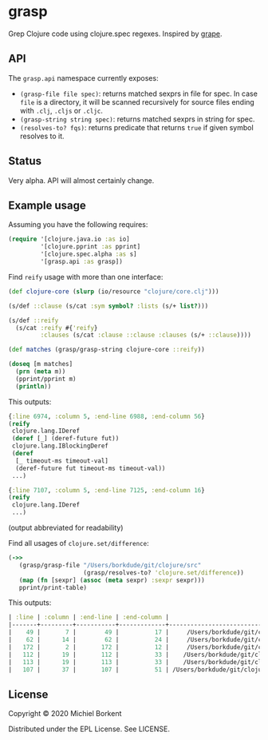 # grasp

Grep Clojure code using clojure.spec regexes. Inspired by [grape](https://github.com/bfontaine/grape).

## API

The `grasp.api` namespace currently exposes:

- `(grasp-file file spec)`: returns matched sexprs in file for spec. In case
  `file` is a directory, it will be scanned recursively for source files ending with `.clj`, `.cljs` or `.cljc`.
- `(grasp-string string spec)`: returns matched sexprs in string for spec.
- `(resolves-to? fqs)`: returns predicate that returns `true` if given symbol resolves to it.

## Status

Very alpha. API will almost certainly change.

## Example usage

Assuming you have the following requires:

``` clojure
(require '[clojure.java.io :as io]
         '[clojure.pprint :as pprint]
         '[clojure.spec.alpha :as s]
         '[grasp.api :as grasp])
```

Find `reify` usage with more than one interface:

``` clojure
(def clojure-core (slurp (io/resource "clojure/core.clj")))

(s/def ::clause (s/cat :sym symbol? :lists (s/+ list?)))

(s/def ::reify
  (s/cat :reify #{'reify}
         :clauses (s/cat :clause ::clause :clauses (s/+ ::clause))))

(def matches (grasp/grasp-string clojure-core ::reify))

(doseq [m matches]
  (prn (meta m))
  (pprint/pprint m)
  (println))
```

This outputs:

``` clojure
{:line 6974, :column 5, :end-line 6988, :end-column 56}
(reify
 clojure.lang.IDeref
 (deref [_] (deref-future fut))
 clojure.lang.IBlockingDeref
 (deref
  [_ timeout-ms timeout-val]
  (deref-future fut timeout-ms timeout-val))
 ...)

{:line 7107, :column 5, :end-line 7125, :end-column 16}
(reify
 clojure.lang.IDeref
 ...)
```
(output abbreviated for readability)

Find all usages of `clojure.set/difference`:

``` clojure
(->>
   (grasp/grasp-file "/Users/borkdude/git/clojure/src"
                     (grasp/resolves-to? 'clojure.set/difference))
   (map (fn [sexpr] (assoc (meta sexpr) :sexpr sexpr)))
   pprint/print-table)
```

This outputs:

``` clojure
| :line | :column | :end-line | :end-column |                                                   :file |         :sexpr |
|-------+---------+-----------+-------------+---------------------------------------------------------+----------------|
|    49 |       7 |        49 |          17 |     /Users/borkdude/git/clojure/src/clj/clojure/set.clj |     difference |
|    62 |      14 |        62 |          24 |     /Users/borkdude/git/clojure/src/clj/clojure/set.clj |     difference |
|   172 |       2 |       172 |          12 |     /Users/borkdude/git/clojure/src/clj/clojure/set.clj |     difference |
|   112 |      19 |       112 |          33 |    /Users/borkdude/git/clojure/src/clj/clojure/data.clj | set/difference |
|   113 |      19 |       113 |          33 |    /Users/borkdude/git/clojure/src/clj/clojure/data.clj | set/difference |
|   107 |      37 |       107 |          51 | /Users/borkdude/git/clojure/src/clj/clojure/reflect.clj | set/difference |
```

## License

Copyright © 2020 Michiel Borkent

Distributed under the EPL License. See LICENSE.
